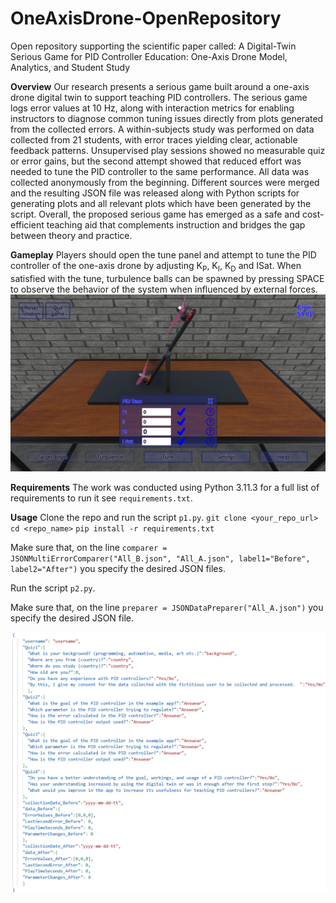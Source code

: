 # OneAxisDrone-OpenRepository
Open repository supporting the scientific paper called: A Digital-Twin Serious Game for PID Controller Education: One-Axis Drone Model, Analytics, and Student Study

**Overview**
Our research presents a serious game built around a one-axis drone digital twin to support teaching PID controllers. The serious game logs error values at 10 Hz, along with interaction metrics for enabling instructors to diagnose common tuning issues directly from plots generated from the collected errors. A within-subjects study was performed on data collected from 21 students, with error traces yielding clear, actionable feedback patterns. Unsupervised play sessions showed no measurable quiz or error gains, but the second attempt showed that reduced effort was needed to tune the PID controller to the same performance. All data was collected anonymously from the beginning. Different sources were merged and the resulting JSON file was released along with Python scripts for generating plots and all relevant plots which have been generated by the script. Overall, the proposed serious game has emerged as a safe and cost-efficient teaching aid that complements instruction and bridges the gap between theory and practice.

**Gameplay**
Players should open the tune panel and attempt to tune the PID controller of the one-axis drone by adjusting K<sub>P</sub>, K<sub>I</sub>, K<sub>D</sub> and ISat. When satisfied with the tune, turbulence balls can be spawned by pressing SPACE to observe the behavior of the system when influenced by external forces.
![In-Game Screenshot](docs/img/UIScreenshot.png "In-Game Screenshot")

**Requirements**
The work was conducted using Python 3.11.3 for a full list of requirements to run it see `requirements.txt`.

**Usage**
Clone the repo and run the script `p1.py`.
`git clone <your_repo_url>`
`cd <repo_name>`
`pip install -r requirements.txt`

Make sure that, on the line 
`comparer = JSONMultiErrorComparer("All_B.json", "All_A.json", label1="Before", label2="After")`
you specify the desired JSON files.

Run the script `p2.py`.

Make sure that, on the line
`preparer = JSONDataPreparer("All_A.json")`
you specify the desired JSON file.

![JSON file structure](docs/img/JSONFileStructure.png "JSON file structure")
